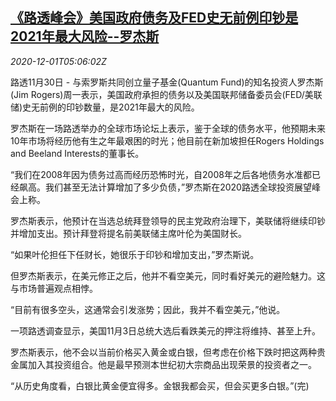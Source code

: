 <!--1606800196000-->
[《路透峰会》美国政府债务及FED史无前例印钞是2021年最大风险--罗杰斯](https://cn.reuters.com/article/summit-quantum-fund-us-fed-debt-1130-idCNKBS28B3PC)
------

<div><i>2020-12-01T05:06:02Z</i></div><p>路透11月30日 - 与索罗斯共同创立量子基金(Quantum Fund)的知名投资人罗杰斯(Jim Rogers)周一表示，美国政府承担的债务以及美国联邦储备委员会(FED/美联储)史无前例的印钞数量，是2021年最大的风险。</p><p>罗杰斯在一场路透举办的全球市场论坛上表示，鉴于全球的债务水平，他预期未来10年市场将经历他有生之年最艰困的时光；他目前在新加坡担任Rogers Holdings and Beeland Interests的董事长。</p><p>“我们在2008年因为债务过高而经历恐怖时光，自2008年之后各地债务水准都已经飙高。我们甚至无法计算增加了多少负债，”罗杰斯在2020路透全球投资展望峰会上称。</p><p>罗杰斯表示，他预计在当选总统拜登领导的民主党政府治理下，美联储将继续印钞并增加支出。预计拜登将提名前美联储主席叶伦为美国财长。</p><p>“如果叶伦担任下任财长，她很乐于印钞和增加支出，”罗杰斯说。</p><p>但罗杰斯表示，在美元修正之后，他并不看空美元，同时看好美元的避险魅力。这与市场普遍观点相悖。</p><p>“目前有很多空头，这通常会引发涨势；因此，我并不看空美元，”他说。</p><p>一项路透调查显示，美国11月3日总统大选后看跌美元的押注将维持、甚至上升。</p><p>罗杰斯表示，他不会以当前价格买入黄金或白银，但考虑在价格下跌时把这两种贵金属加入其投资组合。他是最早预测本世纪初大宗商品出现荣景的投资者之一。</p><p>“从历史角度看，白银比黄金便宜得多。金银我都会买，但会买更多白银。”(完)</p>
